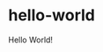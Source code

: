 # hello-world
<html>
  <head>
    <title>HELLO World</title>
  </head>
  <body>
    <p>Hello World!</p>
  </body>
</html>
